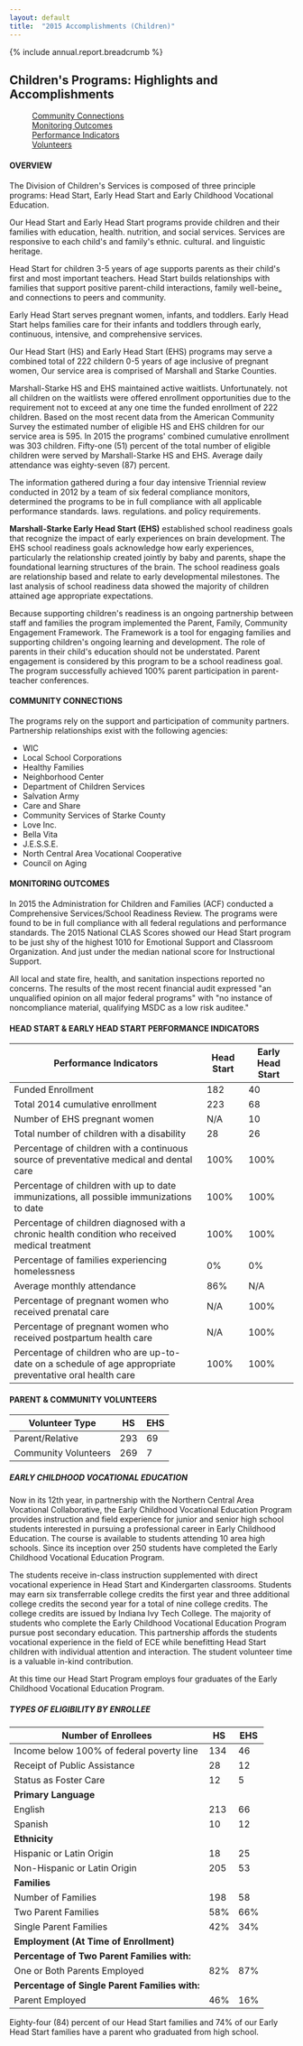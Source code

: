 ```yaml
---
layout: default
title:  "2015 Accomplishments (Children)"
---
```

{% include annual.report.breadcrumb %}

## Children's Programs: Highlights and Accomplishments

<dl class="tabs pill">
  <dd><a href="#connections">Community Connections</a></dd>
  <dd><a href="#outcomes">Monitoring Outcomes</a></dd>
  <dd><a href="#performance">Performance Indicators</a></dd>
  <dd><a href="#volunteers">Volunteers</a></dd>
</dl>

<h4 class="subheader" id="overview">OVERVIEW</h4>
The Division of Children's Services is composed of three principle programs: Head Start, Early Head Start and Early Childhood Vocational Education.

Our Head Start and Early Head Start programs provide children and their families with education, health. nutrition, and social services. Services are responsive to each child's and family's ethnic. cultural. and linguistic heritage.

Head Start for children 3-5 years of age supports parents as their child's first and most important teachers. Head Start builds relationships with families that support positive parent-child interactions, family well-beine„ and connections to peers and community.

Early Head Start serves pregnant women, infants, and toddlers. Early Head Start helps families care for their infants and toddlers through early, continuous, intensive, and comprehensive services.

Our Head Start (HS) and Early Head Start (EHS) programs may serve a combined total of 222 childern 0-5 years of age inclusive of pregnant women, Our service area is comprised of Marshall and Starke Counties.

Marshall-Starke HS and EHS maintained active waitlists. Unfortunately. not all children on the waitlists were offered enrollment opportunities due to the requirement not to exceed at any one time the funded enrollment of 222 children. Based on the most recent data from the American Community Survey the estimated number of eligible HS and EHS children for our service area is 595. In 2015 the programs' combined cumulative enrollment was 303 children. Fifty-one (51) percent of the total number of eligible children were served by Marshall-Starke HS and EHS. Average daily attendance was eighty-seven (87) percent.

The information gathered during a four day intensive Triennial review conducted in 2012 by a team of six federal compliance monitors, determined the programs to be in full compliance with all applicable performance standards. laws. regulations. and policy requirements.

**Marshall-Starke Early Head Start (EHS)** established school readiness goals that recognize the impact of early experiences on brain development. The EHS school readiness goals acknowledge how early experiences, particularly the relationship created jointly by baby and parents, shape the foundational learning structures of the brain. The school readiness goals are relationship based and relate to early developmental milestones. The last analysis of school readiness data showed the majority of children attained age appropriate expectations.

Because supporting children's readiness is an ongoing partnership between staff and families the program implemented the Parent, Family, Community Engagement Framework. The Framework is a tool for engaging families and supporting children's ongoing learning and development. The role of parents in their child's education should not be understated. Parent engagement is considered by this program to be a school readiness goal. The program successfully achieved 100% parent participation in parent-teacher conferences.

<h4 class="subheader" id="connections">COMMUNITY CONNECTIONS</h4>
The programs rely on the support and participation of community partners. Partnership relationships exist with the following agencies:

* WIC
* Local School Corporations
* Healthy Families
* Neighborhood Center
* Department of Children Services
* Salvation Army
* Care and Share
* Community Services of Starke County
* Love Inc.
* Bella Vita
* J.E.S.S.E.
* North Central Area Vocational Cooperative
* Council on Aging

<h4 class="subheader" id="outcomes">MONITORING OUTCOMES</h4>
In 2015 the Administration for Children and Families (ACF) conducted a Comprehensive Services/School Readiness Review. The programs were found to be in full compliance with all federal regulations and performance standards. The 2015 National CLAS Scores showed our Head Start program to be just shy of the highest 1010 for Emotional Support and Classroom Organization. And just under the median national score for Instructional Support.

All local and state fire, health, and sanitation inspections reported no concerns. The results of the most recent financial audit expressed "an unqualified opinion on all major federal programs" with "no instance of noncompliance material, qualifying MSDC as a low risk auditee."

<h4 class="subheader" id="performance">HEAD START &amp; EARLY HEAD START PERFORMANCE INDICATORS</h4>

<table class="responsive">
    <thead>
        <tr>
            <th>Performance Indicators</th>
            <th>Head Start</th>
            <th>Early Head Start</th>
        </tr>
    </thead>
    <tbody>
    <tr>
        <td>Funded Enrollment</td>
        <td>182</td>
        <td>40</td>
    </tr>
    <tr>
        <td>Total 2014 cumulative enrollment</td>
        <td>223</td>
        <td>68</td>
    </tr>
    <tr>
        <td>Number of EHS pregnant women</td>
        <td>N/A</td>
        <td>10</td>
    </tr>
    <tr>
        <td>Total number of children with a disability</td>
        <td>28</td>
        <td>26</td>
    </tr>
    <tr>
        <td>Percentage of children with a continuous source of preventative medical and dental care</td>
        <td>100%</td>
        <td>100%</td>
    </tr>
    <tr>
        <td>Percentage of children with up to date immunizations, all possible immunizations to date</td>
        <td>100%</td>
        <td>100%</td>
    </tr>
    <tr>
        <td>Percentage of children diagnosed with a chronic health condition who received medical treatment</td>
        <td>100%</td>
        <td>100%</td>
    </tr>
    <tr>
        <td>Percentage of families experiencing homelessness</td>
        <td>0%</td>
        <td>0%</td>
    </tr>
    <tr>
        <td>Average monthly attendance</td>
        <td>86%</td>
        <td>N/A</td>
    </tr>
    <tr>
        <td>Percentage of pregnant women who received prenatal care</td>
        <td>N/A</td>
        <td>100%</td>
    </tr>
    <tr>
        <td>Percentage of pregnant women who received postpartum health care</td>
        <td>N/A</td>
        <td>100%</td>
    </tr>
    <tr>
        <td>Percentage of children who are up-to-date on a schedule of age appropriate preventative oral health care</td>
        <td>100%</td>
        <td>100%</td>
    </tr>
    </tbody>
</table>

<h4 class="subheader" id="volunteers">PARENT &amp; COMMUNITY VOLUNTEERS</h4>
<table class="responsive">
    <thead>
        <tr>
            <th>Volunteer Type</th>
            <th>HS</th>
            <th>EHS</th>
        </tr>
    </thead>
    <tbody>
    <tr>
        <td>Parent/Relative</td>
        <td>293</td>
        <td>69</td>
    </tr>
    <tr>
        <td>Community Volunteers</td>
        <td>269</td>
        <td>7</td>
    </tr>
    </tbody>
</table>

<h5 class="subheader">EARLY CHILDHOOD VOCATIONAL EDUCATION</h5>
Now in its 12th year, in partnership with the Northern Central Area Vocational Collaborative, the Early Childhood Vocational Education Program provides instruction and field experience for junior and senior high school students interested in pursuing a professional career in Early Childhood Education. The course is available to students attending 10 area high schools. Since its inception over 250 students have completed the Early Childhood Vocational Education Program.

The students receive in-class instruction supplemented with direct vocational experience in Head Start and Kindergarten classrooms. Students may earn six transferrable college credits the first year and three additional college credits the second year for a total of nine college credits. The college credits are issued by Indiana Ivy Tech College. The majority of students who complete the Early Childhood Vocational Education Program pursue post secondary education. This partnership affords the students vocational experience in the field of ECE while benefitting Head Start children with individual attention and interaction. The student volunteer time is a valuable in-kind contribution.

At this time our Head Start Program employs four graduates of the Early Childhood Vocational Education Program.

<h5 class="subheader">TYPES OF ELIGIBILITY BY ENROLLEE</h5>
<table class="responsive">
    <thead>
        <tr>
            <th>Number of Enrollees</th>
            <th>HS</th>
            <th>EHS</th>
        </tr>
    </thead>
    <tbody>
    <tr>
        <td>Income below 100% of federal poverty line</td>
        <td>134</td>
        <td>46</td>
    </tr>
    <tr>
        <td>Receipt of Public Assistance</td>
        <td>28</td>
        <td>12</td>
    </tr>
    <tr>
        <td>Status as Foster Care</td>
        <td>12</td>
        <td>5</td>
    </tr>
    <tr><td><strong>Primary Language</strong></td></tr>
    <tr>
        <td>English</td>
        <td>213</td>
        <td>66</td>
    </tr>
    <tr>
        <td>Spanish</td>
        <td>10</td>
        <td>12</td>
    </tr>
    <tr><td><strong>Ethnicity</strong></td></tr>
    <tr>
        <td>Hispanic or Latin Origin</td>
        <td>18</td>
        <td>25</td>
    </tr>
    <tr>
        <td>Non-Hispanic or Latin Origin</td>
        <td>205</td>
        <td>53</td>
    </tr>
    <tr><td><strong>Families</strong></td></tr>
    <tr>
        <td>Number of Families</td>
        <td>198</td>
        <td>58</td>
    </tr>
    <tr>
        <td>Two Parent Families</td>
        <td>58%</td>
        <td>66%</td>
    </tr>
    <tr>
        <td>Single Parent Families</td>
        <td>42%</td>
        <td>34%</td>
    </tr>
    <tr><td><strong>Employment (At Time of Enrollment)</strong></td></tr>
    <tr><td><strong>Percentage of Two Parent Families with:</strong></td></tr>
    <tr>
        <td>One or Both Parents Employed</td>
        <td>82%</td>
        <td>87%</td>
    </tr>
    <tr><td><strong>Percentage of Single Parent Families with:</strong></td></tr>
    <tr>
        <td>Parent Employed</td>
        <td>46%</td>
        <td>16%</td>
    </tr>
    </tbody>
</table>

Eighty-four (84) percent of our Head Start families and 74% of our Early Head
Start families have a parent who graduated from high school.

